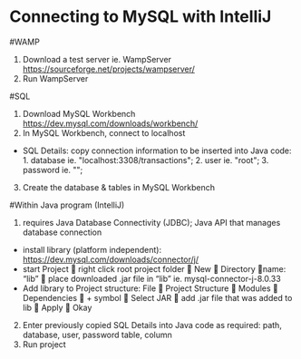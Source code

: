# Connecting to MySQL with IntelliJ

#WAMP
1. Download a test server ie. WampServer https://sourceforge.net/projects/wampserver/
2. Run WampServer

#SQL
1.	Download MySQL Workbench https://dev.mysql.com/downloads/workbench/
2. In MySQL Workbench, connect to localhost
- SQL Details: copy connection information to be inserted into Java code: 1. database ie. "localhost:3308/transactions"; 2. user ie. "root"; 3. password ie. "";
3. Create the database & tables in MySQL Workbench

#Within Java program (IntelliJ)
1.	requires Java Database Connectivity (JDBC); Java API that manages database connection 
-	install library (platform independent): https://dev.mysql.com/downloads/connector/j/
-	start Project  right click root project folder  New  Directory name: “lib”  place downloaded .jar file in “lib” ie. mysql-connector-j-8.0.33
-	Add library to Project structure: File  Project Structure  Modules  Dependencies  + symbol  Select JAR  add .jar file that was added to lib  Apply  Okay
2. Enter previously copied SQL Details into Java code as required: path, database, user, password table, column
3. Run project
